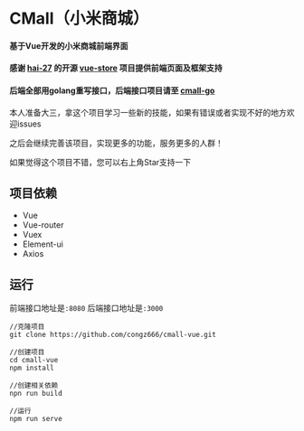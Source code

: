 # CMall（小米商城）

#### 基于Vue开发的小米商城前端界面

#### 感谢 [hai-27](https://github.com/hai-27) 的开源 [vue-store](https://github.com/hai-27/vue-store) 项目提供前端页面及框架支持

#### 后端全部用golang重写接口，后端接口项目请至 [cmall-go](https://github.com/congz666/cmall-go) 

本人准备大三，拿这个项目学习一些新的技能，如果有错误或者实现不好的地方欢迎issues

之后会继续完善该项目，实现更多的功能，服务更多的人群！

如果觉得这个项目不错，您可以右上角Star支持一下





## 项目依赖

- Vue
- Vue-router
- Vuex
- Element-ui
- Axios

## 运行

前端接口地址是`:8080` 后端接口地址是`:3000`

```
//克隆项目
git clone https://github.com/congz666/cmall-vue.git

//创建项目
cd cmall-vue
npm install

//创建相关依赖
npn run build

//运行
npm run serve
```


